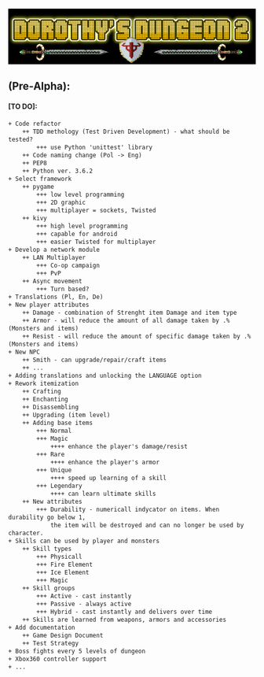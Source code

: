 
![Logo](https://github.com/zutmkr/Studia/blob/master/praca_mag/static/coollogo_com-7011398.png)


## (Pre-Alpha):
####    [TO DO]:
    + Code refactor
        ++ TDD methology (Test Driven Development) - what should be tested?
            +++ use Python 'unittest' library
        ++ Code naming change (Pol -> Eng)
        ++ PEP8
        ++ Python ver. 3.6.2
    + Select framework
        ++ pygame 
            +++ low level programming
            +++ 2D graphic
            +++ multiplayer = sockets, Twisted
        ++ kivy
            +++ high level programming
            +++ capable for android
            +++ easier Twisted for multiplayer
    + Develop a network module
        ++ LAN Multiplayer
            +++ Co-op campaign
            +++ PvP
        ++ Async movement
            +++ Turn based?
    + Translations (Pl, En, De) 
    + New player attributes
        ++ Damage - combination of Strenght item Damage and item type
        ++ Armor - will reduce the amount of all damage taken by .% (Monsters and items)
        ++ Resist - will reduce the amount of specific damage taken by .% (Monsters and items)
    + New NPC
        ++ Smith - can upgrade/repair/craft items
        ++ ...
    + Adding translations and unlocking the LANGUAGE option 
    + Rework itemization
        ++ Crafting
        ++ Enchanting
        ++ Disassembling
        ++ Upgrading (item level)
        ++ Adding base items
            +++ Normal
            +++ Magic
                ++++ enhance the player's damage/resist
            +++ Rare
                ++++ enhance the player's armor 
            +++ Unique
                ++++ speed up learning of a skill
            +++ Legendary
                ++++ can learn ultimate skills
        ++ New attributes
            +++ Durability - numericall indycator on items. When durability go below 1,
                the item will be destroyed and can no longer be used by character.
    + Skills can be used by player and monsters
        ++ Skill types
            +++ Physicall
            +++ Fire Element
            +++ Ice Element
            +++ Magic
        ++ Skill groups
            +++ Active - cast instantly
            +++ Passive - always active
            +++ Hybrid - cast instantly and delivers over time
        ++ Skills are learned from weapons, armors and accessories
    + Add documentation
        ++ Game Design Document
        ++ Test Strategy
    + Boss fights every 5 levels of dungeon
    + Xbox360 controller support
    + ...
